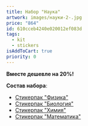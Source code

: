 ```yaml
---
title: Набор "Наука"
artwork: images/науки-2-.jpg
price: "864"
id: 610cceb4240e020012ef083d
tags:
  - kit
  - stickers
isAddToCart: true
priority: 0
---
```


**Вместе дешевле на 20%!**

**Cостав набора**:

- [Стикерпак "Физика"](https://www.zerokelvin.ru/products/stickers/physics/)
- [Стикерпак "Биология"](https://www.zerokelvin.ru/products/stickers/biology/)
- [Стикерпак "Химия"](https://www.zerokelvin.ru/products/stickers/chemical/)
- [Стикерпак "Математика"](https://www.zerokelvin.ru/products/stickers/math/)
